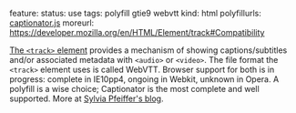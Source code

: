 feature: <track>
status: use
tags: polyfill gtie9 webvtt
kind: html
polyfillurls: [captionator.js](http://captionatorjs.com/)
moreurl: https://developer.mozilla.org/en/HTML/Element/track#Compatibility

[The `<track>` element](http://www.html5rocks.com/en/tutorials/track/basics/) provides a mechanism of showing captions/subtitles and/or associated metadata with `<audio>` or `<video>`. The file format the `<track>` element uses is called WebVTT. Browser support for both is in progress: complete in IE10pp4, ongoing in Webkit, unknown in Opera. A polyfill is a wise choice; Captionator is the most complete and well supported. More at [Sylvia Pfeiffer's blog](http://blog.gingertech.net/2011/06/27/recent-developments-around-webvtt/).
